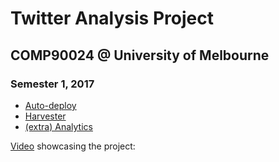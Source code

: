# Twitter Analysis Project
## COMP90024 @ University of Melbourne
### Semester 1, 2017

- [Auto-deploy](auto-deploy/readme.md)
- [Harvester](twitter-harvester/readme.md)
- [(extra) Analytics](extraanalytics/readme.txt)

[Video]((https://vimeo.com/216946853)) showcasing the project: